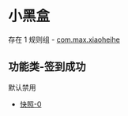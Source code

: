 # 小黑盒

存在 1 规则组 - [com.max.xiaoheihe](/src/apps/com.max.xiaoheihe.ts)

## 功能类-签到成功

默认禁用

- [快照-0](https://i.gkd.li/import/13421535)
